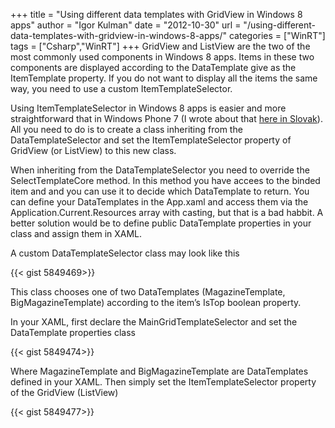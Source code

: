 +++
title = "Using different data templates with GridView in Windows 8 apps"
author = "Igor Kulman"
date = "2012-10-30"
url = "/using-different-data-templates-with-gridview-in-windows-8-apps/"
categories = ["WinRT"]
tags = ["Csharp","WinRT"]
+++
GridView and ListView are the two of the most commonly used components in Windows 8 apps. Items in these two components are displayed according to the DataTemplate give as the ItemTemplate property. If you do not want to display all the items the same way, you need to use a custom ItemTemplateSelector.

Using ItemTemplateSelector in Windows 8 apps is easier and more straightforward that in Windows Phone 7 (I wrote about that [here in Slovak][1]). All you need to do is to create a class inheriting from the DataTemplateSelector and set the ItemTemplateSelector property of GridView (or ListView) to this new class.

<!--more-->

When inheriting from the DataTemplateSelector you need to override the SelectTemplateCore method. In this method you have accees to the binded item and and you can use it to decide which DataTemplate to return. You can define your DataTemplates in the App.xaml and access them via the Application.Current.Resources array with casting, but that is a bad habbit. A better solution would be to define public DataTemplate properties in your class and assign them in XAML.

A custom DataTemplateSelector class may look like this

{{< gist 5849469>}}

This class chooses one of two DataTemplates (MagazineTemplate, BigMagazineTemplate) according to the item&#8217;s IsTop boolean property.

In your XAML, first declare the MainGridTemplateSelector and set the DataTemplate properties class

{{< gist 5849474>}}

Where MagazineTemplate and BigMagazineTemplate are DataTemplates defined in your XAML. Then simply set the ItemTemplateSelector property of the GridView (ListView)

{{< gist 5849477>}}

 [1]: http://www.kulman.sk/sk/content/wp7-ako-zobrazovat-objekty-roznych-typov-v-listboxe
